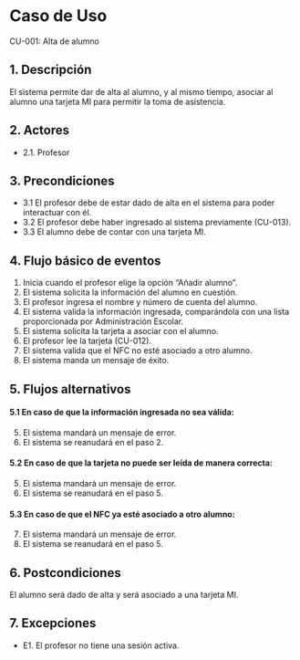 # Caso de Uso
CU-001: Alta de alumno

## 1. Descripción
El sistema permite dar de alta al alumno, y al mismo tiempo, asociar al alumno una tarjeta MI para permitir la toma de asistencia.

## 2. Actores
- 2.1. Profesor

## 3. Precondiciones
- 3.1 El profesor debe de estar dado de alta en el sistema para poder interactuar con él.
- 3.2 El profesor debe haber ingresado al sistema previamente (CU-013).
- 3.3 El alumno debe de contar con una tarjeta MI.

## 4. Flujo básico de eventos
1.    Inicia cuando el profesor elige la opción “Añadir alumno”.
2.    El sistema solicita la información del alumno en cuestión.
3.    El profesor ingresa el nombre y número de cuenta del alumno.
4.    El sistema valida la información ingresada, comparándola con una lista proporcionada por Administración Escolar.
5. El sistema solicita la tarjeta a asociar con el alumno.
6. El profesor lee la tarjeta (CU-012).
7. El sistema valida que el NFC no esté asociado a otro alumno.
8. El sistema manda un mensaje de éxito.

## 5. Flujos alternativos
#### 5.1 En caso de que la información ingresada no sea válida:  
5. El sistema mandará un mensaje de error.  
6. El sistema se reanudará en el paso 2.
#### 5.2 En caso de que la tarjeta no puede ser leída de manera correcta:
5. El sistema mandará un mensaje de error.
6. El sistema se reanudará en el paso 5.
#### 5.3 En caso de que el NFC ya esté asociado a otro alumno:
7. El sistema mandará un mensaje de error.
8. El sistema se reanudará en el paso 5.

## 6. Postcondiciones
El alumno será dado de alta y será asociado a una tarjeta MI.

## 7. Excepciones
- E1. El profesor no tiene una sesión activa.

